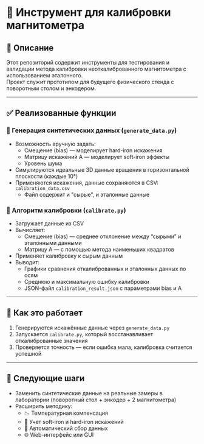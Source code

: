 # 🧲 Инструмент для калибровки магнитометра

## 🔧 Описание

Этот репозиторий содержит инструменты для тестирования и валидации метода калибровки неоткалиброванного магнитометра с использованием эталонного.  
Проект служит прототипом для будущего физического стенда с поворотным столом и энкодером.

---

## ✅ Реализованные функции

### 📁 Генерация синтетических данных (`generate_data.py`)
- Возможность вручную задать:
  - Смещение (bias) — моделирует hard-iron искажения
  - Матрицу искажений A — моделирует soft-iron эффекты
  - Уровень шума
- Симулируются идеальные 3D данные вращения в горизонтальной плоскости (каждые 10°)
- Применяются искажения, данные сохраняются в CSV: `calibration_data.csv`
  - Файл содержит и "сырые", и эталонные данные

### 🧮 Алгоритм калибровки (`calibrate.py`)
- Загружает данные из CSV
- Вычисляет:
  - Смещение (bias) — среднее отклонение между “сырыми” и эталонными данными
  - Матрицу A — с помощью метода наименьших квадратов
- Применяет калибровку к сырым данным
- Выводит:
  - Графики сравнения откалиброванных и эталонных данных по осям
  - Среднюю и максимальную ошибку калибровки
  - JSON-файл `calibration_result.json` с параметрами bias и A

---

## 📌 Как это работает

1. Генерируются искажённые данные через `generate_data.py`
2. Запускается `calibrate.py`, который восстанавливает откалиброванные значения
3. Проверяется точность — если ошибка мала, калибровка считается успешной

---

## 🚀 Следующие шаги

- Заменить синтетические данные на реальные замеры в лаборатории (поворотный стол + энкодер + 2 магнитометра)
- Расширить методику:
  - 📉 Температурная компенсация
  - 🔄 Учет soft-iron и hard-iron искажений
  - 🤖 Автоматический сбор данных
  - 🌐 Web-интерфейс или GUI
